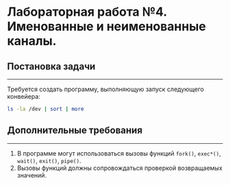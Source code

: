 # Лабораторная работа №4. Именованные и неименованные каналы.

## Постановка задачи
-----------------
Требуется создать программу, выполняющую запуск следующего конвейера:
```bash
ls -la /dev | sort | more
```

## Дополнительные требования
-------------------------
1. В программе могут использоваться вызовы функций `fork()`, `exec*()`, `wait()`, `exit()`, `pipe()`.
2. Вызовы функций должны сопровождаться проверкой возвращаемых значений.
